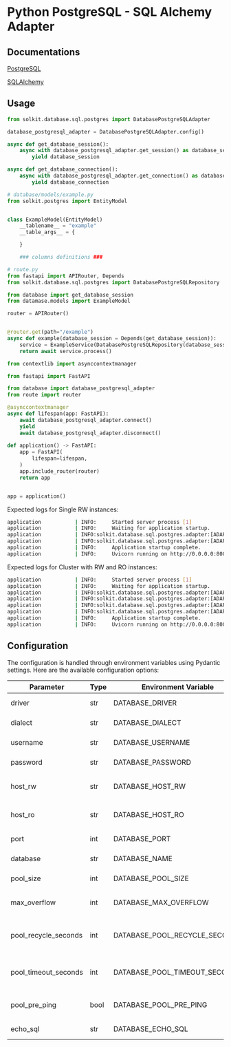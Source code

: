 
# Python PostgreSQL - SQL Alchemy Adapter

## Documentations

[PostgreSQL](https://www.postgresql.org/docs/)

[SQLAlchemy](https://docs.sqlalchemy.org/en/20/)

## Usage

```python
from solkit.database.sql.postgres import DatabasePostgreSQLAdapter

database_postgresql_adapter = DatabasePostgreSQLAdapter.config()

async def get_database_session():
    async with database_postgresql_adapter.get_session() as database_session:
        yield database_session

async def get_database_connection():
    async with database_postgresql_adapter.get_connection() as database_connection:
        yield database_connection
```

```python
# database/models/example.py
from solkit.postgres import EntityModel


class ExampleModel(EntityModel)
    __tablename__ = "example"
    __table_args__ = {

    }

    ### columns definitions ###
```

```python
# route.py
from fastapi import APIRouter, Depends
from solkit.database.sql.postgres import DatabasePostgreSQLRepository

from database import get_database_session
from datamase.models import ExampleModel

router = APIRouter()


@router.get(path="/example")
async def example(database_session = Depends(get_database_session)):
    service = ExampleService(DatabasePostgreSQLRepository(database_session, ExampleModel))
    return await service.process()
```

```python
from contextlib import asynccontextmanager

from fastapi import FastAPI

from database import database_postgresql_adapter
from route import router

@asynccontextmanager
async def lifespan(app: FastAPI):
    await database_postgresql_adapter.connect()
    yield
    await database_postgresql_adapter.disconnect()
    
def application() -> FastAPI:
    app = FastAPI(
        lifespan=lifespan,
    )
    app.include_router(router)
    return app


app = application()
```

Expected logs for Single RW instances:

```bash
application           | INFO:     Started server process [1]
application           | INFO:     Waiting for application startup.
application           | INFO:solkit.database.sql.postgres.adapter:[ADAPTER][DATABASE][ENGINE][URI: postgresql+asyncpg://postgres:***@postgres-single-node:5432/postgres]
application           | INFO:solkit.database.sql.postgres.adapter:[ADAPTER][DATABASE][CONNECTION RW ACTIVE: 1]
application           | INFO:     Application startup complete.
application           | INFO:     Uvicorn running on http://0.0.0.0:8000 (Press CTRL+C to quit)
```

Expected logs for Cluster with RW and RO instances:

```bash
application           | INFO:     Started server process [1]
application           | INFO:     Waiting for application startup.
application           | INFO:solkit.database.sql.postgres.adapter:[ADAPTER][DATABASE][ENGINE][URI: postgresql+asyncpg://postgres:***@postgres-single-node:5432/postgres]
application           | INFO:solkit.database.sql.postgres.adapter:[ADAPTER][DATABASE][CONNECTION RW ACTIVE: 1]
application           | INFO:solkit.database.sql.postgres.adapter:[ADAPTER][DATABASE][ENGINE][URI: postgresql+asyncpg://postgres:***@postgres-single-node:5432/postgres]
application           | INFO:solkit.database.sql.postgres.adapter:[ADAPTER][DATABASE][CONNECTION RO ACTIVE: 1]
application           | INFO:     Application startup complete.
application           | INFO:     Uvicorn running on http://0.0.0.0:8000 (Press CTRL+C to quit)
```

## Configuration

The configuration is handled through environment variables using Pydantic settings.
Here are the available configuration options:

| Parameter            | Type | Environment Variable          | Description |
|----------------------|------|-------------------------------|-------------|
| driver               | str  | DATABASE_DRIVER               | Database driver |
| dialect              | str  | DATABASE_DIALECT              | Database dialect |
| username             | str  | DATABASE_USERNAME             | Database username |
| password             | str  | DATABASE_PASSWORD             | Database password |
| host_rw              | str  | DATABASE_HOST_RW              | Database host read/write |
| host_ro              | str  | DATABASE_HOST_RO              | Database host read only |
| port                 | int  | DATABASE_PORT                 | Database port |
| database             | str  | DATABASE_NAME                 | Database name |
| pool_size            | int  | DATABASE_POOL_SIZE            | Database pool size |
| max_overflow         | int  | DATABASE_MAX_OVERFLOW         | Database max overflow |
| pool_recycle_seconds | int  | DATABASE_POOL_RECYCLE_SECONDS | Database pool recycle seconds |
| pool_timeout_seconds | int  | DATABASE_POOL_TIMEOUT_SECONDS | Database pool timeout seconds |
| pool_pre_ping        | bool | DATABASE_POOL_PRE_PING        | Database pool pre ping |
| echo_sql             | str  | DATABASE_ECHO_SQL             | Database echo SQL |

